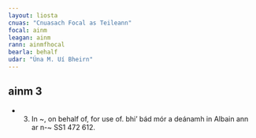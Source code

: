 ```yaml
---
layout: liosta
cnuas: "Cnuasach Focal as Teileann"
focal: ainm
leagan: ainm
rann: ainmfhocal
bearla: behalf
udar: "Úna M. Uí Bheirn"
---
```


## ainm 3

* 3.  In ~, on behalf of, for use of. bhi’ bád mór a
deánamh in Albain ann ar n-~ SS1 472 612.
